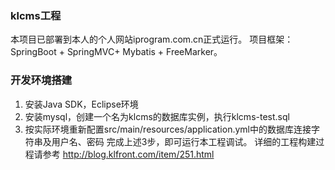 ### klcms工程
本项目已部署到本人的个人网站iprogram.com.cn正式运行。
项目框架： SpringBoot + SpringMVC+ Mybatis + FreeMarker。

### 开发环境搭建
1. 安装Java SDK，Eclipse环境
2. 安装mysql，创建一个名为klcms的数据库实例，执行klcms-test.sql
3. 按实际环境重新配置src/main/resources/application.yml中的数据库连接字符串及用户名、密码
完成上述3步，即可运行本工程调试。 详细的工程构建过程请参考 http://blog.klfront.com/item/251.html

